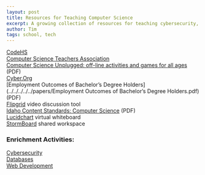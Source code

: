```yaml
---
layout: post
title: Resources for Teaching Computer Science
excerpt: A growing collection of resources for teaching cybersecurity, databases, and web development; online or in-person.
author: Tim
tags: school, tech
---
```


[CodeHS](https://codehs.com/)  
[Computer Science Teachers Association](https://csteachers.org)  
[Computer Science Unplugged: off-line activities and games for all ages](../../../../../papers/cs-unplugged.pdf) (PDF)  
[Cyber.Org](https://cyber.org/)  
[Employment Outcomes of Bachelor’s Degree Holders](../../../../../papers/Employment Outcomes of Bachelor’s Degree Holders.pdf) (PDF)  
[Flipgrid](https://info.flipgrid.com/) video discussion tool  
[Idaho Content Standards: Computer Science](../../../../../papers/ICS-Computer-Science-Standards.pdf) (PDF)  
[Lucidchart](https://www.lucidchart.com/pages/) virtual whiteboard  
[StormBoard](https://www.stormboard.com/) shared workspace  

### Enrichment Activities:
[Cybersecurity](/2020/08/17/cybersecurity-enrichment.html)  
[Databases](/2020/08/17/database-enrichment.html)  
[Web Development](/2020/08/17/web-dev-enrichment.html)  